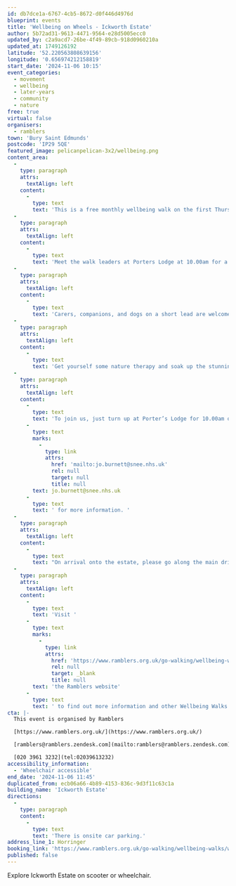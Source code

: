 ```yaml
---
id: db7dce1a-6767-4cb5-8672-d0f446d4976d
blueprint: events
title: 'Wellbeing on Wheels - Ickworth Estate'
author: 5b72ad31-9613-4471-9564-e28d5005ecc0
updated_by: c2a9acd7-26be-4f49-89cb-918d0960210a
updated_at: 1749126192
latitude: '52.220563808639156'
longitude: '0.656974212158819'
start_date: '2024-11-06 10:15'
event_categories:
  - movement
  - wellbeing
  - later-years
  - community
  - nature
free: true
virtual: false
organisers:
  - ramblers
town: 'Bury Saint Edmunds'
postcode: 'IP29 5QE'
featured_image: pelicanpelican-3x2/wellbeing.png
content_area:
  -
    type: paragraph
    attrs:
      textAlign: left
    content:
      -
        type: text
        text: 'This is a free monthly wellbeing walk on the first Thursday of the month for people in manual or electric wheelchairs, and scooters. '
  -
    type: paragraph
    attrs:
      textAlign: left
    content:
      -
        type: text
        text: 'Meet the walk leaders at Porters Lodge at 10.00am for a 10.15am start. The Wellbeing on Wheels walks are free and include a short, gentle group circuit around the Ickworth grounds and a visit to one of the cafés to relax and enjoy some company and conversation. '
  -
    type: paragraph
    attrs:
      textAlign: left
    content:
      -
        type: text
        text: 'Carers, companions, and dogs on a short lead are welcome. '
  -
    type: paragraph
    attrs:
      textAlign: left
    content:
      -
        type: text
        text: 'Get yourself some nature therapy and soak up the stunning landscape around Ickworth Estate. '
  -
    type: paragraph
    attrs:
      textAlign: left
    content:
      -
        type: text
        text: 'To join us, just turn up at Porter’s Lodge for 10.00am or email Jo on '
      -
        type: text
        marks:
          -
            type: link
            attrs:
              href: 'mailto:jo.burnett@snee.nhs.uk'
              rel: null
              target: null
              title: null
        text: jo.burnett@snee.nhs.uk
      -
        type: text
        text: ' for more information. '
  -
    type: paragraph
    attrs:
      textAlign: left
    content:
      -
        type: text
        text: "On arrival onto the estate, please go along the main drive, keeping straight. On arrival at the staff welcome point, please let the volunteer know you are attending the Wellbeing on Wheels group. They will direct you to the main car park. Please meet the walk leaders outside Porter's Lodge."
  -
    type: paragraph
    attrs:
      textAlign: left
    content:
      -
        type: text
        text: 'Visit '
      -
        type: text
        marks:
          -
            type: link
            attrs:
              href: 'https://www.ramblers.org.uk/go-walking/wellbeing-walks-groups/ramblers-wellbeing-walks-suffolk'
              rel: null
              target: _blank
              title: null
        text: 'the Ramblers website'
      -
        type: text
        text: ' to find out more information and other Wellbeing Walks. '
cta: |-
  This event is organised by Ramblers

  [https://www.ramblers.org.uk/](https://www.ramblers.org.uk/) 

  [ramblers@ramblers.zendesk.com](mailto:ramblers@ramblers.zendesk.com)

  [020 3961 3232](tel:02039613232)
accessibility_information:
  - 'Wheelchair accessible'
end_date: '2024-11-06 11:45'
duplicated_from: ecb06a66-4b89-4153-836c-9d3f11c63c1a
building_name: 'Ickworth Estate'
directions:
  -
    type: paragraph
    content:
      -
        type: text
        text: 'There is onsite car parking.'
address_line_1: Horringer
booking_link: 'https://www.ramblers.org.uk/go-walking/wellbeing-walks/wellbeing-wheels-ickworth-estate-4'
published: false
---
```

Explore Ickworth Estate on scooter or wheelchair.